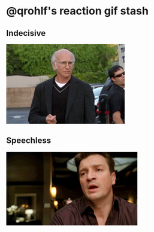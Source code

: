 # @qrohlf's reaction gif stash

## Indecisive

![larry david](larrydavid.gif)

## Speechless

![nathan fillion](nathanfillion-speechless.gif)